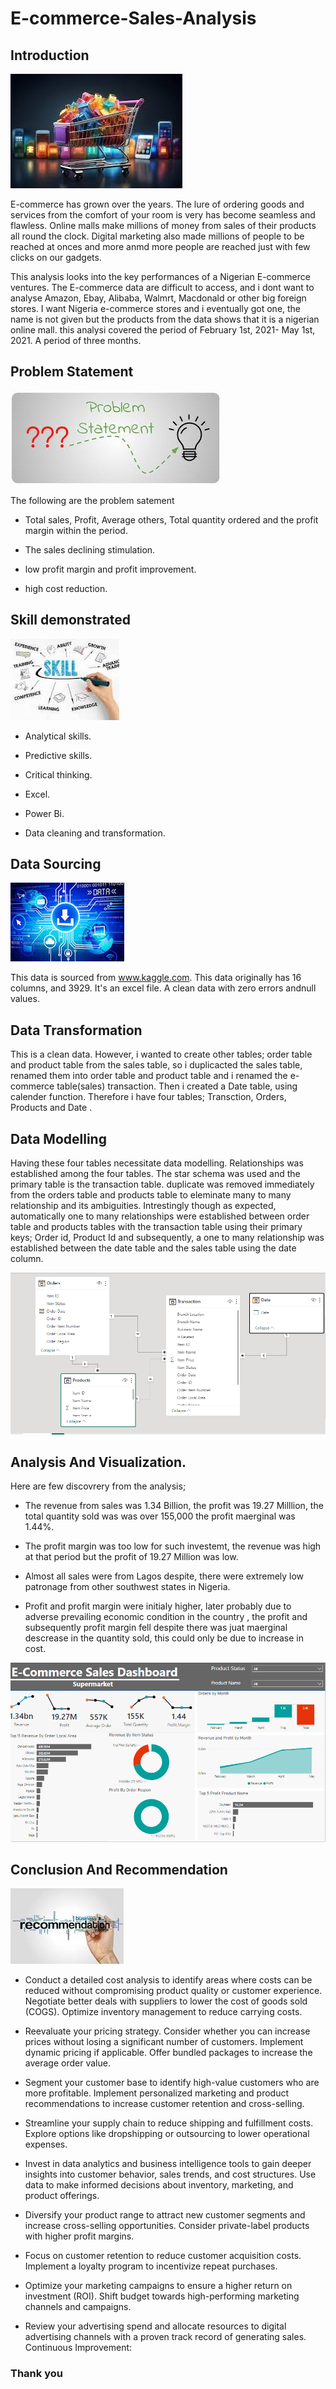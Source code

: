 # E-commerce-Sales-Analysis

## Introduction
![](E-commerce6.jpg)

E-commerce has grown over the years. The lure of ordering goods and services from the comfort of your room is very has become seamless and flawless. Online malls make millions of money from sales of their products all round the clock. Digital marketing also made millions of people to be reached at onces and more anmd more people are reached just with few clicks on our gadgets. 

This analysis looks into the key performances of a Nigerian E-commerce ventures. The E-commerce data are difficult to access, and i dont want to analyse Amazon, Ebay, Alibaba, Walmrt, Macdonald or other big foreign stores. I want Nigeria e-commerce stores and i eventually got one, the name is not given but the products from the data shows that it is a nigerian online mall. this analysi covered the period of February 1st, 2021- May 1st, 2021. A period of three months.


## Problem Statement


![](ProblemStatement.jpeg)

The following are the problem satement

- Total sales, Profit, Average others, Total quantity ordered and the profit margin  within the period.

- The sales declining stimulation.

- low profit margin and profit improvement.

- high cost reduction.


## Skill demonstrated


![](SkillDemonstrated.jpeg)

- Analytical skills.

- Predictive skills.

- Critical thinking.

- Excel.

- Power Bi.

- Data cleaning and transformation.


## Data Sourcing


![](DataSource.jpeg)

This data is sourced from www.kaggle.com. This data originally has 16 columns, and 3929. It's an excel file. A clean data with zero errors andnull values.


## Data Transformation


This is a clean data. However, i wanted to create other tables; order table and product table from the sales table, so i duplicacted the sales table, renamed them into order table and product table and i renamed the e-commerce table(sales) transaction. Then i created a Date table, using calender function. Therefore i have four tables; Transction, Orders, Products and Date .



## Data Modelling

Having these four tables necessitate data modelling. Relationships was established among the four tables. The star schema was used and the primary table is the transaction table. duplicate was removed immediately from the orders table and products table to eleminate many to many relationship and its ambiguities. Intrestingly though as expected, automatically one to many relationships were established between order table and products tables with the transaction table using their primary keys; Order id, Product Id and subsequently, a one to many relationship was established between the date table and the sales table using the date column.

![](Modelling.png)


## Analysis And Visualization.
Here  are few discovrery from the analysis; 

- The revenue from sales was 1.34 Billion, the profit was 19.27 Milllion, the total quantity sold was was over 155,000 the profit maerginal was 1.44%.

- The profit margin was too low for such investemt, the revenue was high at that period but the profit of 19.27 Million was low.

- Almost all sales were from Lagos despite, there were extremely low patronage from other southwest states in Nigeria.

- Profit and profit margin were initialy higher, later probably due to adverse prevailing economic condition in the country , the profit and subsequently profit margin fell despite there was juat maerginal descrease in the quantity sold, this could only be due to increase in cost.

![](E-cormerceDashboard.png)


## Conclusion And Recommendation


![](Recommendation.jpeg)
- Conduct a detailed cost analysis to identify areas where costs can be reduced without compromising product quality or customer experience.
Negotiate better deals with suppliers to lower the cost of goods sold (COGS).
Optimize inventory management to reduce carrying costs.

- Reevaluate your pricing strategy. Consider whether you can increase prices without losing a significant number of customers. Implement dynamic pricing if applicable.
Offer bundled packages to increase the average order value.


- Segment your customer base to identify high-value customers who are more profitable.
Implement personalized marketing and product recommendations to increase customer retention and cross-selling.

- Streamline your supply chain to reduce shipping and fulfillment costs.
Explore options like dropshipping or outsourcing to lower operational expenses.

- Invest in data analytics and business intelligence tools to gain deeper insights into customer behavior, sales trends, and cost structures.
Use data to make informed decisions about inventory, marketing, and product offerings.

- Diversify your product range to attract new customer segments and increase cross-selling opportunities.
Consider private-label products with higher profit margins.

- Focus on customer retention to reduce customer acquisition costs.
Implement a loyalty program to incentivize repeat purchases.

- Optimize your marketing campaigns to ensure a higher return on investment (ROI).
Shift budget towards high-performing marketing channels and campaigns.

- Review your advertising spend and allocate resources to digital advertising channels with a proven track record of generating sales.
Continuous Improvement:


### Thank you













